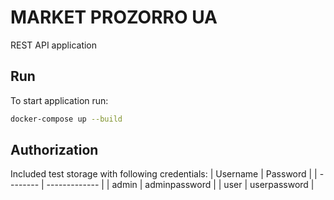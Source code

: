 # MARKET PROZORRO UA
REST API application

## Run
To start application run:
```bash
docker-compose up --build
```

## Authorization
Included test storage with following credentials:
| Username | Password      |
| -------- | ------------- |
| admin    | adminpassword |
| user     | userpassword  |